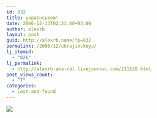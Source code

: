 ```yaml
---
id: 832
title: українською!
date: 2006-12-13T02:21:00+02:00
author: alexrb
layout: post
guid: http://alexrb.name/?p=832
permalink: /2006/12/ukrajinskoyu/
lj_itemid:
  - "826"
lj_permalink:
  - http://alexrb-aka-ral.livejournal.com/211528.html
post_views_count:
  - "7"
categories:
  - Lost-and-found
---
```

[![](http://www.termoizol.com.ua/images/mayupravo.jpg)](http://kino-pereklad.org.ua)